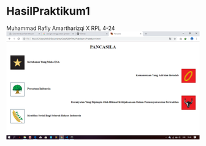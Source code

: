 # HasilPraktikum1
Muhammad Rafly Amartharizqi X RPL 4-24
![alt text](https://github.com/RaflyAmartharizqi/HasilPraktikum1/blob/master/Praktikum1.png?raw=true)
